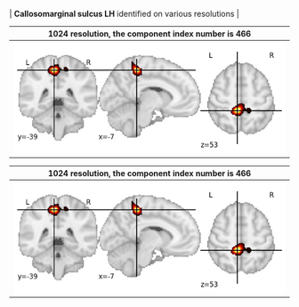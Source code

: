 


| **Callosomarginal sulcus LH** identified on various resolutions |

| 1024 resolution, the component index number is 466|  
|:---:|  
| ![Component 1024](../1024/final/466.jpg "From component 1024: Callosomarginal sulcus LH") |

| 1024 resolution, the component index number is 466|  
|:---:|  
| ![Component 1024](../1024/final/466.jpg "From component 1024: Callosomarginal sulcus LH") |